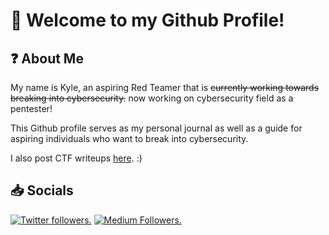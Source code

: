 # 👋 Welcome to my Github Profile!

## ❓ About Me

My name is Kyle, an aspiring Red Teamer that is ~~currently working towards breaking into cybersecurity.~~ now working on cybersecurity field as a pentester!

This Github profile serves as my personal journal as well as a guide for aspiring individuals who want to break into cybersecurity.

I also post CTF writeups [here](https://hambyhacks.github.io). :)

## 📥 Socials

<p align="left">
  <a href="https://twitter.com/hambyhaxx" target="_blank"><img src="https://img.shields.io/twitter/follow/hambyhaxx?logo=twitter&style=for-the-badge" alt="Twitter followers." /></a>
  <a href="https://hambyhaxx.medium.com" target="_blank"><img src="https://img.shields.io/badge/hambyhaxx-black?style=flat&logo=medium&logoColor=white&link=https://medium.com/hambyhaxx" alt="Medium Followers."/></a>
   </p>
